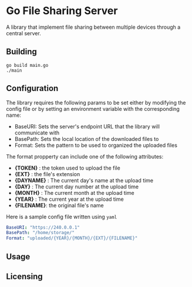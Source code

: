 # Go File Sharing Server

A library that implement file sharing between multiple devices through a central server.


## Building

```shell
go build main.go
./main
```
## Configuration

The library requires the following params to be set either by modifying the config file or by setting an environment variable with the corresponding name:

* BaseURI: Sets the server's endpoint URL that the library will communicate with
* BasePath: Sets the local location of the downloaded files to
* Format: Sets the pattern to be used to organized the uploaded files

The format propperty can include one of the following attributes:
* **{TOKEN}** : the token used to upload the file
* **{EXT}** : the file's extension
* **{DAYNAME}** : The current day's name at the upload time
* **{DAY}** : The current day number at the upload time
* **{MONTH}** : The current month at the upload time
* **{YEAR}** : The current year at the upload time
* **{FILENAME}**: the original file's name

Here is a sample config file written using `yaml`
```yml
BaseURI: "https://240.0.0.1"
BasePath: "/home/storage/"
Format: "uploaded/{YEAR}/{MONTH}/{EXT}/{FILENAME}"
```

## Usage


## Licensing
